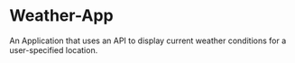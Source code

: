 # Weather-App
An Application that uses an API to display current weather conditions for a user-specified location.
